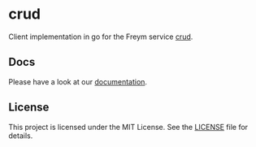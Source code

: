 # crud

Client implementation in go for the Freym service [crud](https://github.com/fraym/crud).

## Docs

Please have a look at our [documentation](https://docs.freym.becklyn.app/docs/services/crud/introduction).

## License

This project is licensed under the MIT License. See the [LICENSE](LICENSE) file for details.
